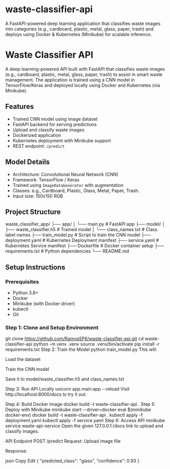 # waste-classifier-api
A FastAPI-powered deep learning application that classifies waste images into categories (e.g., cardboard, plastic, metal, glass, paper, trash) and deploys using Docker &amp; Kubernetes (Minikube) for scalable inference.

# Waste Classifier API

A deep learning-powered API built with FastAPI that classifies waste images (e.g., cardboard, plastic, metal, glass, paper, trash) to assist in smart waste management. The application is trained using a CNN model in TensorFlow/Keras and deployed locally using Docker and Kubernetes (via Minikube).

## Features

-  Trained CNN model using image dataset
-  FastAPI backend for serving predictions
-  Upload and classify waste images
-  Dockerized application
-  Kubernetes deployment with Minikube support
-  REST endpoint: `/predict`

## Model Details

- Architecture: Convolutional Neural Network (CNN)
- Framework: TensorFlow / Keras
- Trained using `ImageDataGenerator` with augmentation
- Classes: e.g., Cardboard, Plastic, Glass, Metal, Paper, Trash.
- Input size: 150x150 RGB

## Project Structure

waste_classifier_app/
├── app/
│ └── main.py # FastAPI app
├── model/
│ ├── waste_classifier.h5 # Trained model
│ └── class_names.txt # Class label names
├── train_model.py # Script to train the CNN model
├── deployment.yaml # Kubernetes Deployment manifest
├── service.yaml # Kubernetes Service manifest
├── Dockerfile # Docker container setup
├── requirements.txt # Python dependencies
└── README.md 

## Setup Instructions

### Prerequisites

- Python 3.8+
- Docker
- Minikube (with Docker driver)
- kubectl
- Git

### Step 1: Clone and Setup Environment

git clone https://github.com/RamyaSP6/waste-classifier-api.git
cd waste-classifier-api
python -m venv .venv
source .venv/bin/activate
pip install -r requirements.txt
Step 2: Train the Model
python train_model.py
This will:

Load the dataset

Train the CNN model

Save it to model/waste_classifier.h5 and class_names.txt

Step 3: Run API Locally
uvicorn app.main:app --reload
Visit http://localhost:8000/docs to try it out.

Step 4: Build Docker Image
docker build -t waste-classifier-api .
Step 5: Deploy with Minikube
minikube start --driver=docker
eval $(minikube docker-env)
docker build -t waste-classifier-api .
kubectl apply -f deployment.yaml
kubectl apply -f service.yaml
Step 6: Access API
minikube service waste-api-service
Open the given 127.0.0.1:<PORT>/docs link to upload and classify images.

API Endpoint
POST /predict
Request: Upload image file

Response:

json
Copy
Edit
{
  "predicted_class": "glass",
  "confidence": 0.93
}
